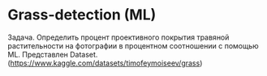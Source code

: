 # Grass-detection (ML)
Задача. Определить процент проективного покрытия травяной растительности на фотографии в процентном соотношении с помощью ML. Представлен Dataset. (https://www.kaggle.com/datasets/timofeymoiseev/grass)
